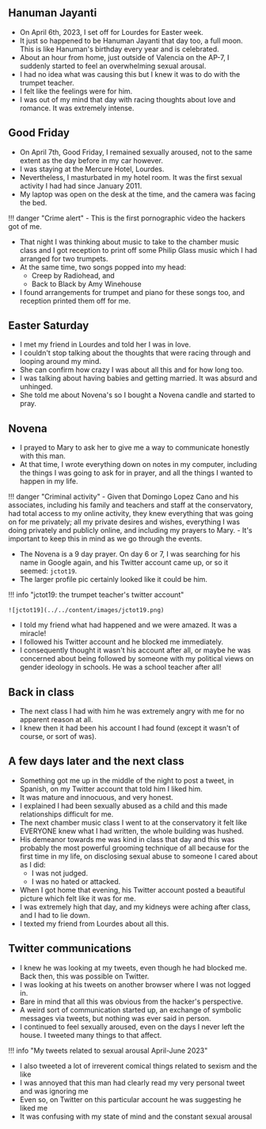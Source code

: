 ## Hanuman Jayanti

- On April 6th, 2023, I set off for Lourdes for Easter week.
- It just so happened to be Hanuman Jayanti that day too, a full moon. This is like Hanuman's birthday every year and is celebrated.
- About an hour from home, just outside of Valencia on the AP-7, I suddenly started to feel an overwhelming sexual arousal.
- I had no idea what was causing this but I knew it was to do with the trumpet teacher.
- I felt like the feelings were for him.
- I was out of my mind that day with racing thoughts about love and romance. It was extremely intense.

## Good Friday

- On April 7th, Good Friday, I remained sexually aroused, not to the same extent as the day before in my car however.
- I was staying at the Mercure Hotel, Lourdes.
- Nevertheless, I masturbated in my hotel room. It was the first sexual activity I had had since January 2011.
- My laptop was open on the desk at the time, and the camera was facing the bed. 

!!! danger "Crime alert"
    - This is the first pornographic video the hackers got of me.

- That night I was thinking about music to take to the chamber music class and I got reception to print off some Philip Glass music which I had arranged for two trumpets.
- At the same time, two songs popped into my head:
    - Creep by Radiohead, and
    - Back to Black by Amy Winehouse
- I found arrangements for trumpet and piano for these songs too, and reception printed them off for me.

## Easter Saturday

- I met my friend in Lourdes and told her I was in love.
- I couldn't stop talking about the thoughts that were racing through and looping around my mind. 
- She can confirm how crazy I was about all this and for how long too.
- I was talking about having babies and getting married. It was absurd and unhinged.
- She told me about Novena's so I bought a Novena candle and started to pray.

## Novena

- I prayed to Mary to ask her to give me a way to communicate honestly with this man.
- At that time, I wrote everything down on notes in my computer, including the things I was going to ask for in prayer, and all the things I wanted to happen in my life. 

!!! danger "Criminal activity"
    - Given that Domingo Lopez Cano and his associates, including his family and teachers and staff at the conservatory, had total access to my online activity, they knew everything that was going on for me privately; all my private desires and wishes, everything I was doing privately and publicly online, and including my prayers to Mary.
    - It's important to keep this in mind as we go through the events.

- The Novena is a 9 day prayer. On day 6 or 7, I was searching for his name in Google again, and his Twitter account came up, or so it seemed: `jctot19`.
- The larger profile pic certainly looked like it could be him.

!!! info "jctot19: the trumpet teacher's twitter account"

    ![jctot19](../../content/images/jctot19.png)

- I told my friend what had happened and we were amazed. It was a miracle!
- I followed his Twitter account and he blocked me immediately.
- I consequently thought it wasn't his account after all, or maybe he was concerned about being followed by someone with my political views on gender ideology in schools. He was a school teacher after all!

## Back in class

- The next class I had with him he was extremely angry with me for no apparent reason at all.
- I knew then it had been his account I had found (except it wasn't of course, or sort of was).

## A few days later and the next class

- Something got me up in the middle of the night to post a tweet, in Spanish, on my Twitter account that told him I liked him.
- It was mature and innocuous, and very honest.
- I explained I had been sexually abused as a child and this made relationships difficult for me.
- The next chamber music class I went to at the conservatory it felt like EVERYONE knew what I had written, the whole building was hushed.
- His demeanor towards me was kind in class that day and this was probably the most powerful grooming technique of all because for the first time in my life, on disclosing sexual abuse to someone I cared about as I did:
    - I was not judged.
    - I was no hated or attacked.
- When I got home that evening, his Twitter account posted a beautiful picture which felt like it was for me.
- I was extremely high that day, and my kidneys were aching after class, and I had to lie down.
- I texted my friend from Lourdes about all this.

## Twitter communications

- I knew he was looking at my tweets, even though he had blocked me. Back then, this was possible on Twitter.
- I was looking at his tweets on another browser where I was not logged in.
- Bare in mind that all this was obvious from the hacker's perspective.
- A weird sort of communication started up, an exchange of symbolic messages via tweets, but nothing was ever said in person.
- I continued to feel sexually aroused, even on the days I never left the house. I tweeted many things to that affect.

!!! info "My tweets related to sexual arousal April-June 2023"

- I also tweeted a lot of irreverent comical things related to sexism and the like
- I was annoyed that this man had clearly read my very personal tweet and was ignoring me
- Even so, on Twitter on this particular account he was suggesting he liked me
- It was confusing with my state of mind and the constant sexual arousal
